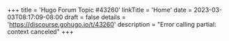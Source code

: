+++
title = 'Hugo Forum Topic #43260'
linkTitle = 'Home'
date = 2023-03-03T08:17:09-08:00
draft = false
details = 'https://discourse.gohugo.io/t/43260'
description = "Error calling partial: context canceled"
+++
